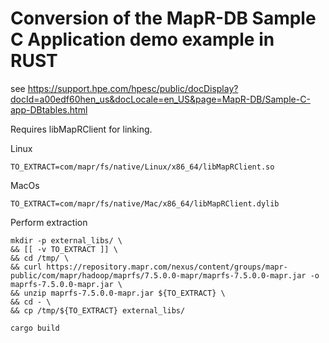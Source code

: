 # Conversion of the MapR-DB Sample C Application demo example in RUST

see https://support.hpe.com/hpesc/public/docDisplay?docId=a00edf60hen_us&docLocale=en_US&page=MapR-DB/Sample-C-app-DBtables.html

Requires libMapRClient for linking.

Linux
```
TO_EXTRACT=com/mapr/fs/native/Linux/x86_64/libMapRClient.so
```

MacOs
```
TO_EXTRACT=com/mapr/fs/native/Mac/x86_64/libMapRClient.dylib
```

Perform extraction
```
mkdir -p external_libs/ \
&& [[ -v TO_EXTRACT ]] \
&& cd /tmp/ \
&& curl https://repository.mapr.com/nexus/content/groups/mapr-public/com/mapr/hadoop/maprfs/7.5.0.0-mapr/maprfs-7.5.0.0-mapr.jar -o maprfs-7.5.0.0-mapr.jar \
&& unzip maprfs-7.5.0.0-mapr.jar ${TO_EXTRACT} \
&& cd - \
&& cp /tmp/${TO_EXTRACT} external_libs/
```

```
cargo build
```